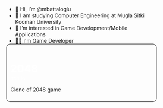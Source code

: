 - 👋 Hi, I’m @mbattaloglu
- 🏫 I am studying Computer Engineering at Mugla Sitki Kocman University
- 👀 I’m interested in Game Development/Mobile Applications
- 👨‍💻 I'm Game Developer 

<style>
    *{
        margin: 0;
        padding: 0;
        box-sizing: border-box;
    }

    .container{
        display: flex;
        flex-direction: column;
    }

    .link-box{
        border: 1px solid black;
        border-radius: 10px;
    }
    
    .link-box-text{
        display: flex;
        flex-direction: column;
        padding: 10px;
    }

    a{
        text-decoration: none;
    }


    @media (prefers-color-scheme: light) {
        a{
            color: black;
        }
    }

    @media (prefers-color-scheme: light) {
        a{
            color: white;
        }
    }

</style>
<div class="container">
  <div class="link-box">
    <div class="link-box-text">
        <a href="https://github.com/mbattaloglu/2048">
            <h1>2048</h1>
        </a>
        <a href="https://mbattaloglu.itch.io/2048">itch.io</a>
        <p>Clone of 2048 game</p>
    </div>
  </div>
</div>

